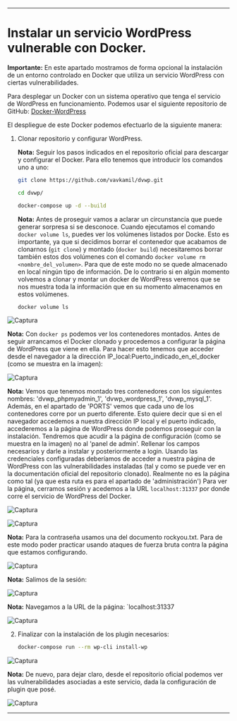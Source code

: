 
---

# Instalar un servicio WordPress vulnerable con Docker.

**Importante:** En este apartado mostramos de forma opcional la instalación de un entorno controlado en Docker que utiliza un servicio WordPress con ciertas vulnerabilidades.

Para desplegar un Docker con un sistema operativo que tenga el servicio de WordPress en funcionamiento. Podemos usar el siguiente repositorio de GitHub: [Docker-WordPress](https://github.com/vavkamil/dvwp)

El despliegue de este Docker podemos efectuarlo de la siguiente manera:

1. Clonar repositorio y configurar WordPress.
	
	**Nota:** Seguir los pasos indicados en el repositorio oficial para descargar y configurar el Docker. Para ello tenemos que introducir los comandos uno a uno:
	
	```bash
	git clone https://github.com/vavkamil/dvwp.git
	```
	
	```bash 
	cd dvwp/
	```
	
	```bash
	docker-compose up -d --build
	```
	
	**Nota:** Antes de proseguir vamos a aclarar un circunstancia que puede generar sorpresa si se desconoce. Cuando ejecutamos el comando `docker volume ls`, puedes ver los volúmenes listados por Docke. Esto es importante, ya que si decidimos borrar el contenedor que acabamos de clonarnos (`git clone`) y montado (`docker build`) necesitaremos borrar también estos dos volúmenes con el comando `docker volume rm <nombre_del_volumen>`. Para que de este modo no se quede almacenado en local ningún tipo de información. De lo contrario si en algún momento volvemos a clonar y montar un docker de WordPress veremos que se nos muestra toda la información que en su momento almacenamos en estos volúmenes.
	
	```bash
	docker volume ls
	```
	
![Captura](./Imágenes/1_volume.png)

**Nota:** Con `docker ps` podemos ver los contenedores montados. Antes de seguir arrancamos el Docker clonado y procedemos a configurar la página de WordPress que viene en ella. Para hacer esto tenemos que acceder desde el navegador a la dirección IP_local:Puerto_indicado_en_el_docker (como se muestra en la imagen):

![Captura](./Imágenes/2_docker_ps.png)
	
**Nota:** Vemos que tenemos montado tres contenedores con los siguientes nombres: 'dvwp_phpmyadmin_1', 'dvwp_wordpress_1', 'dvwp_mysql_1'. Además, en el apartado de 'PORTS' vemos que cada uno de los contenedores corre por un puerto diferente. Esto quiere decir que si en el navegador accedemos a nuestra dirección IP local y el puerto indicado, accederemos a la página de WordPress donde podemos proseguir con la instalación. Tendremos que acudir a la página de configuración (como se muestra en la imagen) no al 'panel de admin'. Rellenar los campos necesarios y darle a instalar y posteriormente a login. Usando las credenciales configuradas deberíamos de acceder a nuestra página de WordPress con las vulnerabilidades instaladas (tal y como se puede ver en la documentación oficial del repositorio clonado). Realmente no es la página como tal (ya que esta ruta es para el apartado de 'administración') Para ver la página, cerramos sesión y acedemos a la URL `localhost:31337` por donde corre el servicio de WordPress del Docker.

![Captura](./Imágenes/3_config_wordpress.png)


![Captura](./Imágenes/5_config_wp.png)

**Nota:** Para la contraseña usamos una del documento rockyou.txt. Para de este modo poder practicar usando ataques de fuerza bruta contra la página que estamos configurando.
	
![Captura](./Imágenes/4_rockyou.png)

**Nota:** Salimos de la sesión:

![Captura](./Imágenes/6_log_out.png)

**Nota:** Navegamos a la URL de la página: `localhost:31337

![Captura](./Imágenes/7_pagina.png)
	
	
2. Finalizar con la instalación de los plugin necesarios:
	
	```bash
	docker-compose run --rm wp-cli install-wp
	```
	
	
![Captura](./Imágenes/8_pluggins.png)

**Nota:** De nuevo, para dejar claro, desde el repositorio oficial podemos ver las vulnerabilidades asociadas a este servicio, dada la configuración de plugin que posé.

![Captura](./Imágenes/9_vulnerabilities.png)

---
